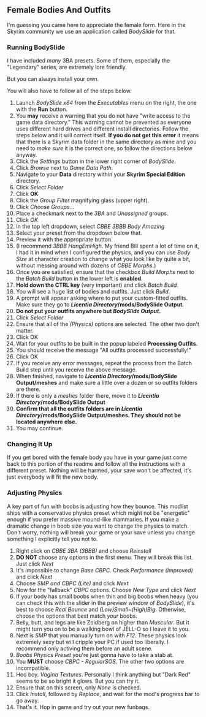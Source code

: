 ##  Female Bodies And Outfits

I'm guessing you came here to appreciate the female form. Here in the Skyrim community we use an application called _BodySlide_ for that.

### Running BodySlide

I have included _many_ 3BA presets. Some of them, especially the "Legendary" series, are extremely lore friendly.

But you can always install your own.

You will also have to follow all of the steps below.

1. Launch _BodySlide x64_ from the _Executables_ menu on the right, the one with the **Run** button. 
3. You **may** receive a warning that you do not have "write access to the game data directory." This warning cannot be prevented as everyone uses different hard drives and different install directories. Follow the steps below and it will correct itself. **If you do not get this error** it means that there is a Skyrim data folder in the same directory as mine and you need to _make sure_ it is the correct one, so follow the directions below anyway.
4. Click the _Settings_ button in the lower right corner of _BodySlide_.	
5. Click _Browse_ next to _Game Data Path_.	
6. Navigate to your **Data** directory within your **Skyrim Special Edition** directory.
7. Click _Select Folder_
8. Click **OK**
9. Click the _Group Filter_ magnifying glass (upper right). 
10. Click _Choose Groups..._
11. Place a checkmark next to the _3BA_ and _Unassigned_ groups.
13. Click _OK_
14. In the top left dropdown, select _CBBE 3BBB Body Amazing_
15. Select your preset from the dropdown below that. 
16. Preview it with the appropriate button.
17. (I recommend _3BBB HangEmHigh_. My friend Bill spent a lot of time on it, I had it in mind when I configured the physics, and you can use _Body Size_ at character creation to change what you look like by quite a bit, without messing around with dozens of _CBBE Morphs_.)
18. Once you are satisfied, ensure that the checkbox _Build Morphs_ next to the _Batch Build_ button in the lower left is **enabled**.	
19. **Hold down the CTRL key** (very important) and click _Batch Build_. 
20. You will see a huge list of bodies and outfits. Just click _Build_.
21. A prompt will appear asking where to put your custom-fitted outfits. Make sure they go to **_Licentia Directory_/mods/BodySlide Output**.
22. **Do not put your outfits anywhere but _BodySlide Output_.**
23. Click _Select Folder_
25. Ensure that all of the _(Physics)_ options are selected. The other two don't matter. 
26. Click OK
27. Wait for your outfits to be built in the popup labeled **Processing Outfits**.
28. You should receive the message "All outfits processed successfully!"
29. Click OK
30. If you receive any error messages, repeat the process from the Batch Build step until you receive the above message.
31. When finished, navigate to **_Licentia Directory_/mods/BodySlide Output/meshes** and make sure a little over a dozen or so outfits folders are there.
32. If there is only a _meshes_ folder there, move it to **_Licentia Directory_/mods/BodySlide Output**
33. **Confirm that all the outfits folders are in _Licentia Directory_/mods/BodySlide Output/meshes. They should not be located anywhere else.**
34. You may continue.

### Changing It Up

If you get bored with the female body you have in your game just come back to this portion of the readme and follow all the instructions with a different preset. Nothing will be harmed, your save won't be affected, it's just everybody will fit the new body.

### Adjusting Physics

A key part of fun with boobs is adjusting how they bounce. This modlist ships with a conservative physics preset which might not be "energetic" enough if you prefer massive mound-like mammaries. If you make a dramatic change in boob size you want to change the physics to match. Don't worry, nothing will break your game or your save unless you change something I explicitly tell you not to.

1. Right click on _CBBE 3BA (3BBB)_ and choose _Reinstall_
2. **DO NOT** choose any options in the first menu. They will break this list. Just click _Next_
3. It's impossible to change _Base CBPC._ Check _Performance (Improved)_ and click _Next_
4. Choose _SMP and CBPC (Lite)_ and click _Next_
5. Now for the "fallback" _CBPC_ options. Choose _New Type_ and click _Next_
7. If your body has small boobs when thin and big boobs when heavy (you can check this with the slider in the preview window of _BodySlide_), it's best to choose _Real Bounce_ and _(Low)Small~(High)Big_. Otherwise, choose the options that best match _your_ boobs.
8. Belly, butt, and legs are like Zoidberg on higher than _Muscular_. But it might turn you on to be a walking bowl of JELL-O so I leave it to you.
10. Next is _SMP_ that you manually turn on with _F12_. These physics look extremely sexy but will cripple your PC if used too liberally. I recommend only activing them before an adult scene.
11. _Boobs Physics Preset_ you're just gonna have to take a stab at.
12. You **MUST** choose _CBPC - RegularSOS_. The other two options are incompatible.
13. Hoo boy. _Vagina Textures_. Personally I think anything but "Dark Red" seems to be so bright it glows. But you can try it.
14. Ensure that on this screen, only _None_ is checked.
15. Click _Install_, followed by _Replace_, and wait for the mod's progress bar to go away.
16. That's it. Hop in game and try out your new funbags.
